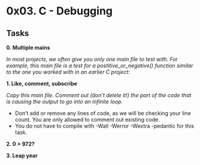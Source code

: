 # 0x03. C - Debugging


## Tasks


**0. Multiple mains**

*In most projects, we often give you only one main file to test with. For example, this main file is a test for a postitive_or_negative() function similar to the one you worked with in an earlier C project:*



**1. Like, comment, subscribe**

*Copy this main file. Comment out (don’t delete it!) the part of the code that is causing the output to go into an infinite loop.*

-  Don’t add or remove any lines of code, as we will be checking your line count. You are only allowed to comment out existing code.
- You do not have to compile with -Wall -Werror -Wextra -pedantic for this task.


**2. 0 > 972?**



**3. Leap year**
